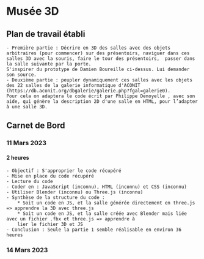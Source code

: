 # Musée 3D
## Plan de travail établi
    - Première partie : Décrire en 3D des salles avec des objets arbitraires (pour commencer) sur des présentoirs, naviguer dans ces salles 3D avec la souris, faire le tour des présentoirs,  passer dans la salle suivante par la porte.
    S'inspirer du prototype de Damien Boureille ci-dessus. Lui demander son source.
    - Deuxième partie : peupler dynamiquement ces salles avec les objets des 22 salles de la galerie informatique d'ACONIT (https://db.aconit.org/dbgalerie/galerie.php?fgal=galerie0).
    Pour cela on adaptera le code écrit par Philippe Denoyelle , avec son aide, qui génère la description 2D d'une salle en HTML, pour l’adapter à une salle 3D.

## Carnet de Bord
### 11 Mars 2023
#### 2 heures
    - Objectif : S'approprier le code récupéré
    - Mise en place du code récupéré
    - Lecture du code
    - Coder en : JavaScript (inconnu), HTML (inconnu) et CSS (inconnu)
    - Utiliser Blender (inconnu) ou Three.js (inconnu)
    - Synthèse de la structure du code :
        * Soit un code en JS, et la salle générée directement en three.js => apprendre la 3D avec three.js
        * Soit un code en JS, et la salle créée avec Blender mais liée avec un fichier .fbx et three.js => apprendre à
        lier le fichier 3D et JS
    - Conclusion : Seule la partie 1 semble réalisable en environ 36 heures

### 14 Mars 2023